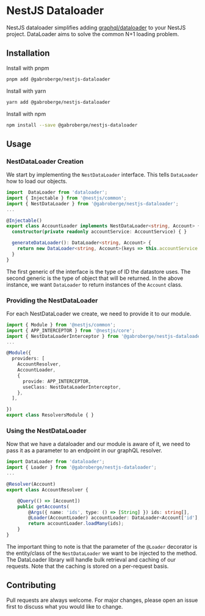 # NestJS Dataloader

NestJS dataloader simplifies adding [graphql/dataloader](https://github.com/graphql/dataloader) to your NestJS project. DataLoader aims to solve the common N+1 loading problem.

## Installation

Install with pnpm

```bash
pnpm add @gabroberge/nestjs-dataloader
```

Install with yarn

```bash
yarn add @gabroberge/nestjs-dataloader
```

Install with npm

```bash
npm install --save @gabroberge/nestjs-dataloader
```

## Usage

### NestDataLoader Creation

We start by implementing the `NestDataLoader` interface. This tells `DataLoader` how to load our objects.

```typescript
import  DataLoader from 'dataloader';
import { Injectable } from '@nestjs/common';
import { NestDataLoader } from '@gabroberge/nestjs-dataloader';
...

@Injectable()
export class AccountLoader implements NestDataLoader<string, Account> {
  constructor(private readonly accountService: AccountService) { }

  generateDataLoader(): DataLoader<string, Account> {
    return new DataLoader<string, Account>(keys => this.accountService.findByIds(keys));
  }
}
```

The first generic of the interface is the type of ID the datastore uses. The second generic is the type of object that will be returned. In the above instance, we want `DataLoader` to return instances of the `Account` class.

### Providing the NestDataLoader

For each NestDataLoader we create, we need to provide it to our module.

```typescript
import { Module } from '@nestjs/common';
import { APP_INTERCEPTOR } from '@nestjs/core';
import { NestDataLoaderInterceptor } from '@gabroberge/nestjs-dataloader'
...

@Module({
  providers: [
    AccountResolver,
    AccountLoader,
    {
      provide: APP_INTERCEPTOR,
      useClass: NestDataLoaderInterceptor,
    },
  ],

})
export class ResolversModule { }
```

### Using the NestDataLoader

Now that we have a dataloader and our module is aware of it, we need to pass it as a parameter to an endpoint in our graphQL resolver.

```typescript
import DataLoader from 'dataloader';
import { Loader } from '@gabroberge/nestjs-dataloader';
...

@Resolver(Account)
export class AccountResolver {

    @Query(() => [Account])
    public getAccounts(
        @Args({ name: 'ids', type: () => [String] }) ids: string[],
        @Loader(AccountLoader) accountLoader: DataLoader<Account['id'], Account>): Promise<Account[]> {
        return accountLoader.loadMany(ids);
    }
}
```

The important thing to note is that the parameter of the `@Loader` decorator is the entity/class of the `NestDataLoader` we want to be injected to the method. The DataLoader library will handle bulk retrieval and caching of our requests. Note that the caching is stored on a per-request basis.

## Contributing

Pull requests are always welcome. For major changes, please open an issue first to discuss what you would like to change.